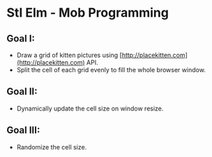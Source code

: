 # Stl Elm - Mob Programming

## Goal I:  
- Draw a grid of kitten pictures using [http://placekitten.com](http://placekitten.com) API.
- Split the cell of each grid evenly to fill the whole browser window.

## Goal II:
- Dynamically update the cell size on window resize.

## Goal III:
- Randomize the cell size.
